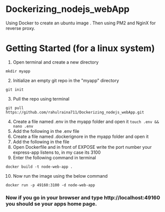 # Dockerizing_nodejs_webApp
Using Docker to create an ubuntu image . Then using PM2 and NginX for reverse proxy.

# Getting Started (for a linux system)

1. Open terminal and create a new directory
```
mkdir myapp
```
2. Initialize an empty git repo in the "myapp" directory
```
git init
```
3. Pull the repo using terminal
```
git pull https://github.com/rahulraina711/Dockerizing_nodejs_webApp.git
```
4. Create a file named .env in the myapp folder and open it ```touch .env && nano .env```
5. Add the following in the .env file
6. Create a file named .dockerignore in the myapp folder and open it
7. Add the following in the file
8. Open Dockerfile and in front of EXPOSE write the port number your express-app listens to, in my case its 3100
9. Enter the following command in terminal 
```
docker build -t node-web-app .
```
10. Now run the image using the below command
```
docker run -p 49160:3100 -d node-web-app
```
### Now if you go in your browser and type http://localhost:49160 you should se your apps home page.
